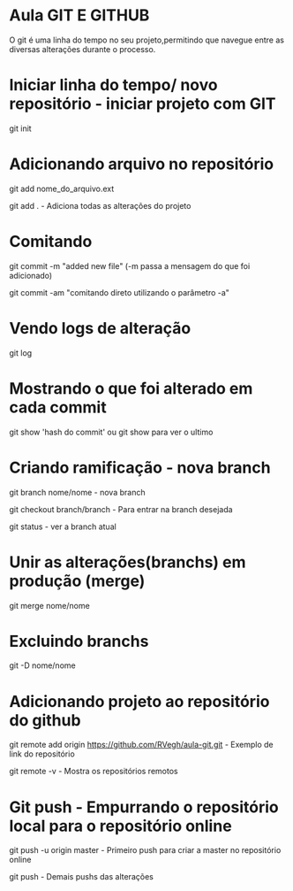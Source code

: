 # Aula GIT E GITHUB

O git é uma linha do tempo no seu projeto,permitindo que navegue entre as diversas alterações durante o processo.

# Iniciar linha do tempo/ novo repositório - iniciar projeto com GIT

git init

# Adicionando arquivo no repositório

git add nome_do_arquivo.ext

git add . - Adiciona todas as alterações do projeto

# Comitando

git commit -m "added new file" (-m passa a mensagem do que foi adicionado)

git commit -am "comitando direto utilizando o parâmetro -a"


# Vendo logs de alteração

git log

# Mostrando o que foi alterado em cada commit

git show 'hash do commit' ou git show para ver o ultimo

# Criando ramificação - nova branch

git branch nome/nome - nova branch

git checkout branch/branch - Para entrar na branch desejada

git status - ver a branch atual

# Unir as alterações(branchs) em produção (merge)

git merge nome/nome

# Excluindo branchs

git -D nome/nome

# Adicionando projeto ao repositório do github

git remote add origin https://github.com/RVegh/aula-git.git - Exemplo de link do repositório

git remote -v - Mostra os repositórios remotos

# Git push - Empurrando o repositório local para o repositório online

 git push -u origin master - Primeiro push para criar a master no repositório online

 git push - Demais pushs das alterações


